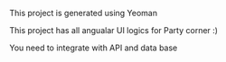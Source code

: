 This project is generated using Yeoman

This project has all angualar UI logics for Party corner :)

You need to integrate with API and data base

